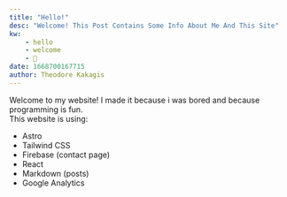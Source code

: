```yaml
---
title: "Hello!"
desc: "Welcome! This Post Contains Some Info About Me And This Site"
kw:
    - hello
    - welcome
    - 👋
date: 1668700167715
author: Theodore Kakagis
---
```


Welcome to my website! I made it because i was bored and because programming is fun.  
This website is using:

-   Astro
-   Tailwind CSS
-   Firebase (contact page)
-   React
-   Markdown (posts)
-   Google Analytics
